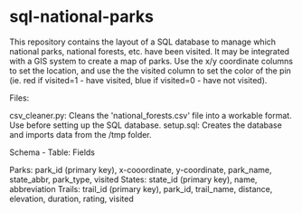 # sql-national-parks

This repository contains the layout of a SQL database to manage which national parks, national forests, etc. have been visited. It may be integrated with a GIS system to create a map of parks. Use the x/y coordinate columns to set the location, and use the the visited column to set the color of the pin (ie. red if visited=1 - have visited, blue if visited=0 - have not visited).

Files:

  csv_cleaner.py: Cleans the 'national_forests.csv' file into a workable format. Use before setting up the SQL database.
  setup.sql: Creates the database and imports data from the /tmp folder.

Schema - Table: Fields

  Parks: park_id (primary key), x-cooordinate, y-coordinate, park_name, state_abbr, park_type, visited
  States: state_id (primary key), name, abbreviation
  Trails: trail_id (primary key), park_id, trail_name, distance, elevation, duration, rating, visited
  
